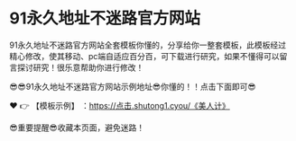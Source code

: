 # 91永久地址不迷路官方网站
91永久地址不迷路官方网站全套模板你懂的，分享给你一整套模板，此模板经过精心修改，使其移动、pc端自适应百分百，可下载进行研究，如果不懂得可以留言探讨研究！很乐意帮助你进行修改！

😎😎91永久地址不迷路官方网站示例地址😎你懂的！！点击下面即可😎

❤️ 👉 【模板示例】 ：https://点击.shutong1.cyou/《美人计》

😎重要提醒😎收藏本页面，避免迷路！
